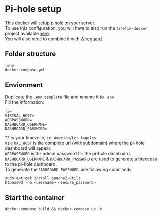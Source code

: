 # Pi-hole setup

This docker will setup pihole on your server.  
To use this configuration, you will have to also run the `traefik-docker` project available [here](https://github.com/m1rkwood/traefik-docker).  
You will also need to combine it with [Wireguard](https://github.com/m1rkwood/wireguard).

## Folder structure

```
.env
docker-compose.yml
```

## Envionment

Duplicate the `.env.template` file and rename it to `.env`  
Fill the information:

```
TZ=
VIRTUAL_HOST=
WEBPASSWORD=
DASHBOARD_USERNAME=
DASHBOARD_PASSWORD=
```

`TZ` is your timezone, i.e. `America/Los Angeles`.  
`VIRTUAL_HOST` is the complete url (with subdomain) where the pi-hole dashboard will appear.  
`WEBPASSWORD` is the admin password for the pi-hole dashboard.  
`DASHBOARD_USERNAME` & `DASHBOARD_PASSWORD` are used to generate a htaccess to the pi-hole dashboard.  
To generate the `DASHBOARD_PASSWORD`, use following commands

```
sudo apt-get install apache2-utils
htpasswd -nb <username> <secure_password>
```

## Start the container

```
docker-compose build && docker-compose up -d
```
